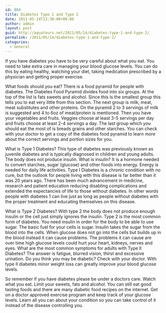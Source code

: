 ```yaml
---
id: 884
title: Diabetes Type 1 and Type 2
date: 2011-05-14T13:30:00+00:00
author: admin
layout: post
guid: http://aquatours.net/2011/05/14/diabetes-type-1-and-type-2/
permalink: /2011/05/14/diabetes-type-1-and-type-2/
categories:
  - General
---
```

If you have diabetes you have to be very careful about what you eat. You need to take extra care in managing your blood glucose levels. You can do this by eating healthy, watching your diet, taking medication prescribed by a physician and getting proper exercise.

What foods should you eat? There is a food pyramid for people with diabetes. The Diabetes Food Pyramid divides food into six groups. At the top of the list is fats sweets and alcohol. Since this is the smallest group this tells you to eat very little from this section. The next group is milk, meat, meat substitutes and other proteins. On the pyramid 2 to 3 servings of milk is suggested and 4 to 6oz of meat/protein is mentioned. Then you have your vegetables and fruits. Veggies choose at least 3-5 servings per day and fruits choose at least 2-4 servings a day. The last group which you should eat the most of is breads grains and other starches. You can check with your doctor to get a copy of the diabetes food pyramid to learn more about the correct servings and portion sizes for you.

What is Type 1 Diabetes? This type of diabetes was previously known as juvenile diabetes and is typically diagnosed in children and young adults. The body does not produce insulin. What is insulin? It is a hormone needed to convert starches, sugar (glucose) and other foods into energy. Energy is needed for daily life activities. Type I Diabetes is a chronic condition with no cure, but the outlook for people living with this disease is far better than it was 20 years ago. There has been much advancement in medicine, research and patient education reducing disabling complications and extended the expectancies of life to those without diabetes. In other words people with diabetes 1 can live just as long as people without diabetes with the proper treatment and educating themselves on this disease.

What is Type 2 Diabetes? With type 2 the body does not produce enough insulin or the cell just simply ignores the insulin. Type 2 is the most common form of diabetes. You need insulin in order for the body to be able to use sugar. The basic fuel for your cells is sugar. Insulin takes the sugar from the blood into the cells. When glucose does not go into the cells but builds up in the blood instead it can cause problems. The problems it can cause are over time high glucose levels could hurt your heart, kidneys, nerves and eyes. What are the most common symptoms for adults with Type II Diabetes? The answer is fatigue, blurred vision, thirst and excessive urination. Do you think you may be diabetic? Check with your doctor. With type II diabetes minor weight loss can greatly improve your blood glucose levels.

So remember if you have diabetes please be under a doctors care. Watch what you eat. Limit your sweets, fats and alcohol. You can still eat good tasting foods and there are many diabetic food recipes on the internet. Get on a doctor approved exercise program and keep track of your glucose levels. Learn all you can about your condition so you can take control of it instead of the disease controlling you.